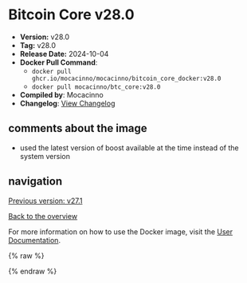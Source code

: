 # Bitcoin Core v28.0

- **Version:** v28.0
- **Tag:** v28.0
- **Release Date:** 2024-10-04
- **Docker Pull Command**:
  - `docker pull ghcr.io/mocacinno/mocacinno/bitcoin_core_docker:v28.0`
  - `docker pull mocacinno/btc_core:v28.0`
- **Compiled by**: Mocacinno
- **Changelog**: [View Changelog](https://github.com/bitcoin/bitcoin/blob/v28.0/doc/release-notes.md)

## comments about the image

- used the latest version of boost available at the time instead of the system version

## navigation

[Previous version: v27.1](./v27.1.md)

[Back to the overview](./Readme.md)

For more information on how to use the Docker image, visit the [User Documentation](../userdocs/Readme.md).

<!-- Google tag (gtag.js) -->
{% raw %}
<script async src="https://www.googletagmanager.com/gtag/js?id=G-BPC6NC6FF9"></script>
<script>
  window.dataLayer = window.dataLayer || [];
  function gtag(){dataLayer.push(arguments);}
  gtag('js', new Date());
  gtag('config', 'G-BPC6NC6FF9');
</script>
{% endraw %}
